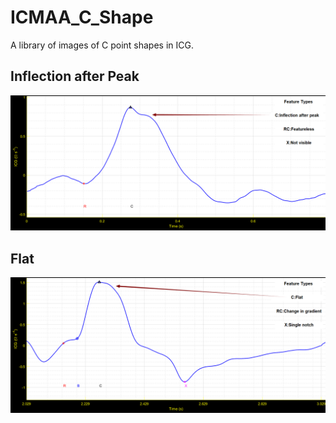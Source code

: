 # ICMAA_C_Shape
A library of images of C point shapes in ICG.

## Inflection after Peak
![](Inflection_after_peak_2.png)

## Flat
![](Flat.png)
